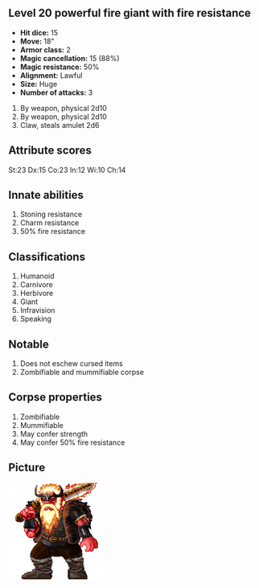 ## Level 20 powerful fire giant with fire resistance

- **Hit dice:** 15
- **Move:** 18"
- **Armor class:** 2
- **Magic cancellation:** 15 (88%)
- **Magic resistance:** 50%
- **Alignment:** Lawful
- **Size:** Huge
- **Number of attacks:** 3
1. By weapon, physical 2d10
2. By weapon, physical 2d10
3. Claw, steals amulet 2d6

## Attribute scores

St:23 Dx:15 Co:23 In:12 Wi:10 Ch:14

## Innate abilities

1. Stoning resistance
2. Charm resistance
3. 50% fire resistance

## Classifications

1. Humanoid
2. Carnivore
3. Herbivore
4. Giant
5. Infravision
6. Speaking

## Notable

1. Does not eschew cursed items
2. Zombifiable and mummifiable corpse

## Corpse properties

1. Zombifiable
2. Mummifiable
3. May confer strength
4. May confer 50% fire resistance

## Picture

![Lord Surtur](https://github.com/hyvanmielenpelit/GnollHackTileSet/blob/main/Monsters/lord_surtur/lord_surtur.png)
